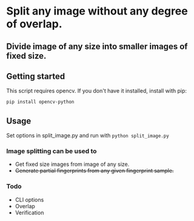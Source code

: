 # Split any image without any degree of overlap.
## Divide image of any size into smaller images of fixed size.

## Getting started
This script requires opencv. If you don't have it installed, install with pip:
```sh
pip install opencv-python
```

## Usage
Set options in split_image.py and run with `python split_image.py`


### Image splitting can be used to
 - Get fixed size images from image of any size.
 - ~~Generate partial fingerprints from any given fingerprint sample.~~

### Todo
- CLI options
- Overlap
- Verification
